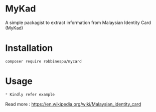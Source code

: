 # MyKad

A simple packagist to extract information from Malaysian Identity Card (MyKad)

# Installation

```
composer require robbinespu/mycard
```

# Usage

```php
* Kindly refer example
```

Read more : https://en.wikipedia.org/wiki/Malaysian_identity_card
